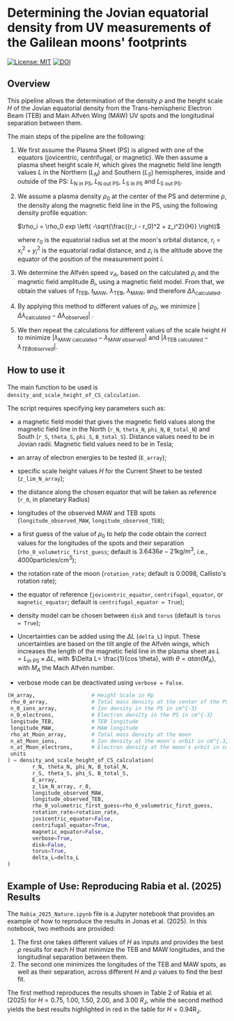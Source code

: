 # Determining the Jovian equatorial density from UV measurements of the Galilean moons' footprints

[![License: MIT](https://img.shields.io/badge/License-MIT-yellow.svg)](https://opensource.org/licenses/MIT)
[![DOI](https://zenodo.org/badge/876014209.svg)](https://zenodo.org/badge/latestdoi/876014209)


## Overview
This pipeline allows the determination of the density $\rho$ and the height scale $H$ of the Jovian equatorial density from the Trans-hemispheric Electron Beam (TEB) and Main Alfvén Wing (MAW) UV spots and the longitudinal separation between them.

The main steps of the pipeline are the following:

1. We first assume the Plasma Sheet (PS) is aligned with one of the equators (jovicentric, centrifugal, or magnetic). We then assume a plasma sheet height scale  $H$, which gives the magnetic field line length values $L$ in the Northern ($L_N$) and Southern ($L_S$) hemispheres, inside and outside of the PS: $L_\text{N in PS}$, $L_\text{N out PS}$, $L_\text{S in PS}$ and $L_\text{S out PS}$.

2. We assume a plasma density  $\rho_0$  at the center of the PS and determine $\rho$, the density along the magnetic field line in the PS, using the following density profile equation:  

   $\rho_i = \rho_0 exp \left( -\sqrt{\frac{(r_i - r_0)^2 + z_i^2}{H}} \right)$
   
   where $r_0$  is the equatorial radius set at the moon's orbital distance, $r_i = x_i^2+ y_i^2$ is the equatorial radial distance, and  $z_i$  is the altitude above the equator of the position of the measurement point $i$.

3. We determine the Alfvén speed $v_A$, based on the calculated  $\rho_i$  and the magnetic field amplitude $B_i$, using a magnetic field model. From that, we obtain the values of $t_\text{TEB}$, $t_\text{MAW}$, $\lambda_\text{TEB}$, $\lambda_\text{MAW}$, and therefore $\Delta \lambda_\text{calculated}$.

4. By applying this method to different values of $\rho_0$, we minimize $|\Delta \lambda_\text{calculated} - \Delta \lambda_\text{observed}|$ .

5. We then repeat the calculations for different values of the scale height $H$ to minimize $|\lambda_\text{MAW calculated} - \lambda_\text{MAW observed}|$  and $|\lambda_\text{TEB calculated} - \lambda_{TEB observed}|$.

## How to use it

The main function to be used is ```density_and_scale_height_of_CS_calculation```.

The script requires specifying key parameters such as:
  - a magnetic field model that gives the magnetic field values along the magnetic field line in the North (`r_N`, `theta_N`, `phi_N`, `B_total_N`) and South (`r_S`, `theta_S`, `phi_S`, `B_total_S`). Distance values need to be in Jovian radii. Magnetic field values need to be in Tesla;
  - an array of electron energies to be tested (`E_array`);
  - specific scale height values $H$ for the Current Sheet to be tested (`z_lim_N_array`);
  - the distance along the chosen equator that will be taken as reference (`r_0`, in planetary Radius)
  - longitudes of the observed MAW and TEB spots (`longitude_observed_MAW`, `longitude_observed_TEB`);
  - a first guess of the value of $\rho_0$ to help the code obtain the correct values for the longitudes of the spots and their separation (`rho_0_volumetric_first_guess`; default is $3.6436e-21 \text{kg/m}^3$, i.e., $4000 \text{particles/cm}^3$);
  - the rotation rate of the moon (`rotation_rate`; default is $0.0098$, Callisto's rotation rate);
  - the equator of reference (`jovicentric_equator`, `centrifugal_equator`, or `magnetic_equator`; default is `centrifugal_equator = True`);
  - density model can be chosen between `disk` and `torus` (default is `torus = True`);
  - Uncertainties can be added using the $\Delta L$ (`delta_L`) input. These uncertainties are based on the tilt angle of the Alfvén wings, which increases the length of the magnetic field line in the plasma sheet as $L = L_\text{in PS} \times \Delta L$, with $\Delta L= \frac{1}{cos \theta}, with $\theta = atan(M_A)$, with $M_A$ the Mach Alfvén number.

  - verbose mode can be deactivated using `verbose = False`.

```python
(H_array,                  # Height Scale in Rp
 rho_0_array,              # Total mass density at the center of the PS in kg/cm^3
 n_0_ions_array,           # Ion density in the PS in cm^{-3}
 n_0_electrons,            # Electron density in the PS in cm^{-3}
 longitude_TEB,            # TEB longitude
 longitude_MAW,            # MAW longitude
 rho_at_Moon_array,        # Total mass density at the moon
 n_at_Moon_ions,           # Ion density at the moon's orbit in cm^{-3}
 n_at_Moon_electrons,      # Electron density at the moon's orbit in cm^{-3}
 units
) = density_and_scale_height_of_CS_calculation(
        r_N, theta_N, phi_N, B_total_N,
        r_S, theta_S, phi_S, B_total_S,
        E_array,
        z_lim_N_array, r_0,
        longitude_observed_MAW,
        longitude_observed_TEB,
        rho_0_volumetric_first_guess=rho_0_volumetric_first_guess,
        rotation_rate=rotation_rate,
        jovicentric_equator=False,
        centrifugal_equator=True,
        magnetic_equator=False,
        verbose=True,
        disk=False,
        torus=True,
        delta_L=delta_L
)
```


## Example of Use: Reproducing Rabia et al. (2025) Results

The `Rabia_2025_Nature.ipynb` file is a Jupyter notebook that provides an example of how to reproduce the results in Jonas et al. (2025).
In this notebook, two methods are provided:
1. The first one takes different values of $H$ as inputs and provides the best $\rho$ results for each $H$ that minimize the TEB and MAW longitudes, and the longitudinal separation between them.
2. The second one minimizes the longitudes of the TEB and MAW spots, as well as their separation, across different $H$ and $\rho$ values to find the best fit.

The first method reproduces the results shown in Table 2 of Rabia et al. (2025) for $H=0.75$, $1.00$, $1.50$, $2.00$, and $3.00$ $R_\text{J}$​, while the second method yields the best results highlighted in red in the table for $H=0.94 \text{R}_\text{J}$​.

